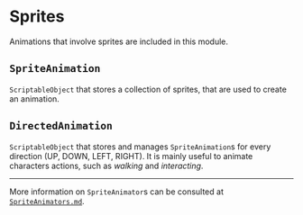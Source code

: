 # Sprites

Animations that involve sprites are included in this module.

## `SpriteAnimation`

`ScriptableObject` that stores a collection of sprites, that are used to create an animation.

## `DirectedAnimation`

`ScriptableObject` that stores and manages `SpriteAnimation`s for every direction (UP, DOWN, LEFT, RIGHT). It is mainly useful to animate characters actions, such as *walking* and *interacting*.

---

More information on `SpriteAnimator`s can be consulted at [`SpriteAnimators.md`](./SpriteAnimators.md).
